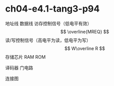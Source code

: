 
# ch04-e4.1-tang3-p94

地址线
数据线
访存控制信号（低电平有效）
$$
\overline{MREQ}
$$
读/写控制信号（高电平为读，低电平为写）
$$
W\overline R
$$
存储芯片
RAM
ROM

译码器
门电路

连接图

